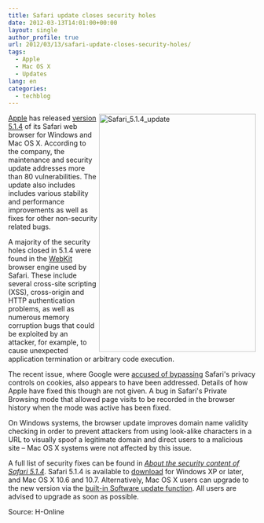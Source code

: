 ```yaml
---
title: Safari update closes security holes
date: 2012-03-13T14:01:00+00:00
layout: single
author_profile: true
url: 2012/03/13/safari-update-closes-security-holes/
tags:
  - Apple
  - Mac OS X
  - Updates
lang: en
categories: 
  - techblog
---
```

[<img title="Safari_5.1.4_update" border="0" alt="Safari_5.1.4_update" align="right" src="http://lh4.ggpht.com/-GETeGICn5NI/T19MGTQrAUI/AAAAAAAAFJE/Fwt1xxJKi7E/Safari_5.1.4_update%25255B4%25255D.jpg?imgmax=800" width="319" height="484" />Apple](http://www.apple.com/) has released [version 5.1.4](http://support.apple.com/kb/HT5142) of its Safari web browser for Windows and Mac OS X. According to the company, the maintenance and security update addresses more than 80 vulnerabilities. The update also includes includes various stability and performance improvements as well as fixes for other non-security related bugs. 

A majority of the security holes closed in 5.1.4 were found in the [WebKit](http://www.webkit.org/) browser engine used by Safari. These include several cross-site scripting (XSS), cross-origin and HTTP authentication problems, as well as numerous memory corruption bugs that could be exploited by an attacker, for example, to cause unexpected application termination or arbitrary code execution. 

The recent issue, where Google were [accused of bypassing](http://www.h-online.com/news/item/Google-found-evading-Safari-s-privacy-controls-1436587.html) Safari's privacy controls on cookies, also appears to have been addressed. Details of how Apple have fixed this though are not given. A bug in Safari's Private Browsing mode that allowed page visits to be recorded in the browser history when the mode was active has been fixed. 

On Windows systems, the browser update improves domain name validity checking in order to prevent attackers from using look-alike characters in a URL to visually spoof a legitimate domain and direct users to a malicious site – Mac OS X systems were not affected by this issue. 

A full list of security fixes can be found in _[About the security content of Safari 5.1.4](http://support.apple.com/kb/HT5190)_. Safari 5.1.4 is available to [download](http://www.apple.com/safari/download/) for Windows XP or later, and Mac OS X 10.6 and 10.7. Alternatively, Mac OS X users can upgrade to the new version via the [built-in Software update function](http://support.apple.com/kb/HT1338?viewlocale=en_US). All users are advised to upgrade as soon as possible. 

Source: H-Online